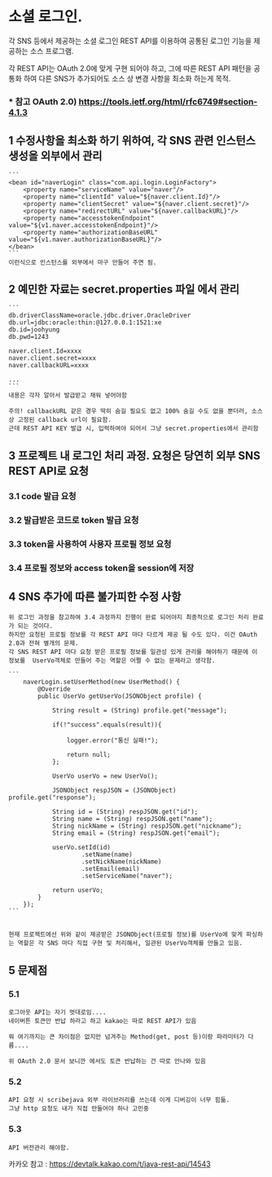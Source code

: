 ﻿# 소셜 로그인. 

각 SNS 등에서 제공하는 소셜 로그인 REST API를 이용하여 공통된 로그인 기능을 제공하는 소스 프로그램.

각 REST API는 OAuth 2.0에 맞게 구현 되어야 하고, 그에 따른 REST API 패턴을 공통화 하여 다른 SNS가 추가되어도 소스 상 변경 사항을 최소화 하는게 목적.

### * 참고 OAuth 2.0) https://tools.ietf.org/html/rfc6749#section-4.1.3

## 1 수정사항을 최소화 하기 위하여, 각 SNS 관련 인스턴스 생성을 외부에서 관리
    ```
    <bean id="naverLogin" class="com.api.login.LoginFactory">
		<property name="serviceName" value="naver"/>
		<property name="clientId" value="${naver.client.Id}"/>
		<property name="clientSecret" value="${naver.client.secret}"/>
		<property name="redirectURL" value="${naver.callbackURL}"/>
		<property name="accesstokenEndpoint" value="${v1.naver.accesstokenEndpoint}"/>
		<property name="authorizationBaseURL" value="${v1.naver.authorizationBaseURL}"/>
	</bean>
    ```
	이런식으로 인스턴스를 외부에서 마구 만들어 주면 됨.

## 2 예민한 자료는 secret.properties 파일 에서 관리	
	```
	db.driverClassName=oracle.jdbc.driver.OracleDriver
	db.url=jdbc:oracle:thin:@127.0.0.1:1521:xe
	db.id=joohyung
	db.pwd=1243
	
	naver.client.Id=xxxx
	naver.client.secret=xxxx
	naver.callbackURL=xxxx
	
	...
    ```
	내용은 각자 알아서 발급받고 채워 넣어야함
	
	주의! callbackURL 같은 경우 딱히 숨길 필요도 없고 100% 숨길 수도 없을 뿐더러, 소스상 고정된 callback url이 필요함.
	근데 REST API KEY 발급 시, 입력하여야 되어서 그냥 secret.properties에서 관리함

## 3 프로젝트 내 로그인 처리 과정. 요청은 당연히 외부 SNS REST API로 요청

### 3.1 code 발급 요청
### 3.2 발급받은 코드로 token 발급 요청
### 3.3 token을 사용하여 사용자 프로필 정보 요청
### 3.4 프로필 정보와 access token을 session에 저장

## 4 SNS 추가에 따른 불가피한 수정 사항

	위 로그인 과정을 참고하여 3.4 과정까지 진행이 완료 되어야지 최종적으로 로그인 처리 완료가 되는 것이다.
	하지만 요청된 프로필 정보를 각 REST API 마다 다르게 제공 될 수도 있다. 이건 OAuth 2.0과 전혀 별개의 문제.
	각 SNS REST API 마다 요청 받은 프로필 정보를 일관성 있게 관리를 해야하기 때문에 이 정보를  UserVo객체로 만들어 주는 역할은 어쩔 수 없는 문제라고 생각함. 

	```
		naverLogin.setUserMethod(new UserMethod() {
			@Override
			public UserVo getUserVo(JSONObject profile) {
				
				String result = (String) profile.get("message");
				
				if(!"success".equals(result)){
					
					logger.error("통신 실패!");
					
					return null;
				};
				
				UserVo userVo = new UserVo();
				
				JSONObject respJSON = (JSONObject) profile.get("response");
				
				String id = (String) respJSON.get("id");
				String name = (String) respJSON.get("name");
				String nickName = (String) respJSON.get("nickname");
				String email = (String) respJSON.get("email");
				
				userVo.setId(id)
						.setName(name)
						.setNickName(nickName)
						.setEmail(email)
						.setServiceName("naver");
					
				return userVo;
			}
		});
    ```


	현재 프로젝트에선 위와 같이 제공받은 JSONObject(프로필 정보)를 UserVo에 맞게 파싱하는 역할은 각 SNS 마다 직접 구현 및 처리해서, 일관된 UserVo객체를 만들고 있음.

## 5 문제점

### 5.1
	로그아웃 API는 자기 멋대로임....
	네이버튼 토큰만 반납 하라고 하고 kakao는 따로 REST API가 있음
	
	뭐 여기까지는 큰 차이점은 없지만 넘겨주는 Method(get, post 등)이랑 파라미터가 다름....
	
	위 OAuth 2.0 문서 보니깐 에서도 토큰 반납하는 건 따로 안나와 있음

### 5.2
	API 요청 시 scribejava 외부 라이브러리를 쓰는데 이게 디버깅이 너무 힘듦.
	그냥 http 요청도 내가 직접 만들어야 하나 고민중

### 5.3
	API 버전관리 해야함.	
	
카카오 참고 : https://devtalk.kakao.com/t/java-rest-api/14543
